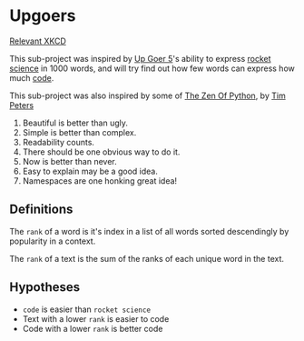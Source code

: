 # Upgoers

[Relevant XKCD](https://xkcd.com/1133/)

This sub-project was inspired by [Up Goer 5](https://xkcd.com/1133/)'s ability to express [rocket science](https://www.explainxkcd.com/wiki/index.php/1133:_Up_Goer_Five#Explanation) in 1000 words, and will try find out how few words can express how much [code](https://github.com/jalanb/ZatSo/blob/master/zatso/upgoers/upgoer5.py).

This sub-project was also inspired by some of [The Zen Of Python](https://en.wikipedia.org/wiki/Zen_of_Python), by [Tim Peters](https://en.wikipedia.org/wiki/Tim_Peters_(software_engineer))

1. Beautiful is better than ugly.
1. Simple is better than complex.
1. Readability counts.
1. There should be one obvious way to do it.
1. Now is better than never.
1. Easy to explain may be a good idea.
1. Namespaces are one honking great idea!


## Definitions
The `rank` of a word is it's index in a list of all words sorted descendingly by popularity in a context.

The `rank` of a text is the sum of the ranks of each unique word in the text.

## Hypotheses
	
* `code` is easier than `rocket science`
* Text with a lower `rank` is easier to code
* Code with a lower `rank` is better code

